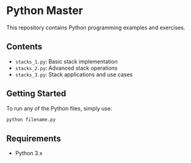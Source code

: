 # Python Master

This repository contains Python programming examples and exercises.

## Contents

- `stacks_1.py`: Basic stack implementation
- `stacks_2.py`: Advanced stack operations
- `stacks_3.py`: Stack applications and use cases

## Getting Started

To run any of the Python files, simply use:

```bash
python filename.py
```

## Requirements

- Python 3.x 